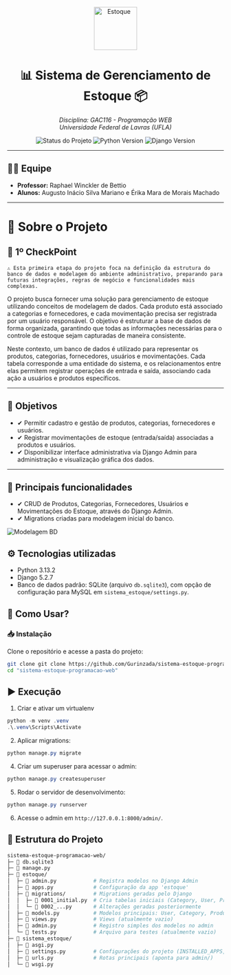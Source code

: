<p align="center">
  <img src="https://img.icons8.com/fluency/96/box.png" width="100" alt="Estoque"/>
</p>

<h1 align="center"> 📊 Sistema de Gerenciamento de Estoque 📦</h1>

<p align="center">
  <i>Disciplina: GAC116 - Programação WEB</i><br>
  <i>Universidade Federal de Lavras (UFLA)</i>
</p>

<p align="center">
  <img src="https://img.shields.io/badge/status-em%20desenvolvimento-yellow" alt="Status do Projeto"/>
  <img src="https://img.shields.io/badge/python-3.13.2-blue.svg" alt="Python Version"/>
  <img src="https://img.shields.io/badge/django-5.2.7-green.svg" alt="Django Version"/>
</p>

---
## 👨‍💻 Equipe

- **Professor:** Raphael Winckler de Bettio
- **Alunos:** Augusto Inácio Silva Mariano e Érika Mara de Morais Machado

---

# 📌 Sobre o Projeto

##  🎯 1º CheckPoint
```
⚠️ Esta primeira etapa do projeto foca na definição da estrutura do banco de dados e modelagem do ambiente administrativo, preparando para futuras integrações, regras de negócio e funcionalidades mais complexas.
```

O projeto busca fornecer uma solução para gerenciamento de estoque utilizando conceitos de modelagem de dados. Cada produto está associado a categorias e fornecedores, e cada movimentação precisa ser registrada por um usuário responsável. O objetivo é estruturar a base de dados de forma organizada, garantindo que todas as informações necessárias para o controle de estoque sejam capturadas de maneira consistente.

Neste contexto, um banco de dados é utilizado para representar os produtos, categorias, fornecedores, usuários e movimentações. Cada tabela corresponde a uma entidade do sistema, e os relacionamentos entre elas permitem registrar operações de entrada e saída, associando cada ação a usuários e produtos específicos. 


--- 
##  🎯 Objetivos

- ✔ Permitir cadastro e gestão de produtos, categorias, fornecedores e usuários.
- ✔ Registrar movimentações de estoque (entrada/saída) associadas a produtos e usuários.
- ✔ Disponibilizar interface administrativa via Django Admin para administração e visualização gráfica dos dados.
  
--- 
## 🔧 Principais funcionalidades

- ✔ CRUD de Produtos, Categorias, Fornecedores, Usuários e Movimentações do Estoque, através do Django Admin.
- ✔ Migrations criadas para modelagem inicial do banco.

<p align="center">
  
![Modelagem BD](https://github.com/user-attachments/assets/fbfdab13-a605-4cee-8fb3-fe565b24cad6)

</p>

## ⚙️ Tecnologias utilizadas

- Python 3.13.2
- Django 5.2.7
- Banco de dados padrão: SQLite (arquivo `db.sqlite3`), com opção de configuração para MySQL em `sistema_estoque/settings.py`.

## 🚀 Como Usar?

### 📥 Instalação

Clone o repositório e acesse a pasta do projeto:

```bash
git clone git clone https://github.com/Gurinzada/sistema-estoque-programacao-web
cd "sistema-estoque-programacao-web"
```
## ▶️ Execução

1. Criar e ativar um virtualenv

```powershell
python -m venv .venv
.\.venv\Scripts\Activate
```

2. Aplicar migrations:

```powershell
python manage.py migrate
```

4. Criar um superuser para acessar o admin:

```powershell
python manage.py createsuperuser
```

5. Rodar o servidor de desenvolvimento:

```powershell
python manage.py runserver
```

6. Acesse o admin em `http://127.0.0.1:8000/admin/`.

## 📂 Estrutura do Projeto

```bash
sistema-estoque-programacao-web/
├─ 📄 db.sqlite3
├─ 📄 manage.py
├─ 📁 estoque/
│  ├─ 📄 admin.py            # Registra modelos no Django Admin
│  ├─ 📄 apps.py             # Configuração da app 'estoque'
│  ├─ 📁 migrations/         # Migrations geradas pelo Django
│  │  ├─ 📄 0001_initial.py  # Cria tabelas iniciais (Category, User, Product, Supplier, MovementStock)
│  │  └─ 📄 0002_...py       # Alterações geradas posteriormente
│  ├─ 📄 models.py           # Modelos principais: User, Category, Product, MovementStock, Supplier
│  ├─ 📄 views.py            # Views (atualmente vazio)
│  ├─ 📄 admin.py            # Registro simples dos modelos no admin
│  └─ 📄 tests.py            # Arquivo para testes (atualmente vazio)
├─ 📁 sistema_estoque/
│  ├─ 📄 asgi.py
│  ├─ 📄 settings.py         # Configurações do projeto (INSTALLED_APPS, DATABASES, etc.)
│  ├─ 📄 urls.py             # Rotas principais (aponta para admin/)
│  └─ 📄 wsgi.py
```
